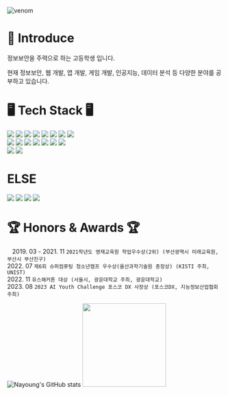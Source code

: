 ![venom](https://capsule-render.vercel.app/api?type=venom&height=200&text=Young&fontSize=70&color=0:8871e5,100:b678c4&stroke=b678c4)

# 👀 Introduce
정보보안을 주력으로 하는 고등학생 입니다.

현재 정보보안, 웹 개발, 앱 개발, 게임 개발, 인공지능, 데이터 분석 등 다양한 분야를 공부하고 있습니다.

# 🖥️ Tech Stack 🖥️

<div>
  <img src="https://img.shields.io/badge/HTML-E34F26?style=flat-square&logo=HTML5&logoColor=white"/>
  <img src="https://img.shields.io/badge/CSS-1572B6?style=flat-square&logo=CSS3&logoColor=white"/>
  <img src="https://img.shields.io/badge/JavaScript-F7DF1E?style=flat-square&logo=javascript&logoColor=white"/>
  <img src="https://img.shields.io/badge/Python-3776AB?style=flat-square&logo=Python&logoColor=white"/>
  <img src="https://img.shields.io/badge/C-A8B9CC?style=flat-square&logo=C&logoColor=white"/>
  <img src="https://img.shields.io/badge/C Sharp-512BD4?style=flat-square&logo=csharp&logoColor=white"/>
  <img src="https://img.shields.io/badge/C++-00599C?style=flat-square&logo=cplusplus&logoColor=white"/>
  <img src="https://img.shields.io/badge/MySQL-4479A1?style=flat-square&logo=mysql&logoColor=white"/>
</div>

<div>
  <img src="https://img.shields.io/badge/Visual Studio-5C2D91?style=flat-square&logo=VisualStudio&logoColor=white"/>
  <img src="https://img.shields.io/badge/Visual studio code-007ACC?style=flat-square&logo=visualstudiocode&logoColor=white"/>
  <img src="https://img.shields.io/badge/Eclipse ide-2C2255?style=flat-square&logo=eclipseide&logoColor=white"/>
  <img src="https://img.shields.io/badge/Anaconda-44A833?style=flat-square&logo=anaconda&logoColor=white"/>
  <img src="https://img.shields.io/badge/Android Studio-3DDC84?style=flat-square&logo=androidstudio&logoColor=white"/>
  <img src="https://img.shields.io/badge/Amazon AWS-232F3E?style=flat-square&logo=amazonaws&logoColor=white"/>
  <img src="https://img.shields.io/badge/Arduino-00878F?style=flat-square&logo=arduino&logoColor=white"/>
</div>

<div>
  <img src="https://img.shields.io/badge/MacOS-000000?style=flat-square&logo=macos&logoColor=white"/>
  <img src="https://img.shields.io/badge/Linux-FCC624?style=flat-square&logo=linux&logoColor=white"/>
</div>

# ELSE

<div>
  <img src="https://img.shields.io/badge/Instagram-E4405F?style=flat-square&logo=instagram&logoColor=white"/>
  <img src="https://img.shields.io/badge/Tistory-000000?style=flat-square&logo=tistory&logoColor=white"/>
  <img src="https://img.shields.io/badge/Github-181717?style=flat-square&logo=github&logoColor=white"/>
  <img src="https://img.shields.io/badge/Notion-000000?style=flat-square&logo=notion&logoColor=white"/>
</div>

# 🏆 Honors & Awards 🏆
  &nbsp;&nbsp;&nbsp;2019. 03 - 2021. 11 `2021학년도 영재교육원 학업우수상(2위) (부산광역시 미래교육원, 부산시 부산진구)`<br>
  2022. 07 `제6회 슈퍼컴퓨팅 청소년캠프 우수상(울산과학기술원 총장상) (KISTI 주최, UNIST)`<br>
  2022. 11 `유스해커톤 대상 (서울시, 광운대학교 주최, 광운대학교)`<br>
  2023. 08 `2023 AI Youth Challenge 포스코 DX 사장상 (포스코DX, 지능정보산업협회 주최)`<br>


![Nayoung's GitHub stats](https://github-readme-stats.vercel.app/api?username=young061023&show_icons=true&theme=buefy)
<img src="https://github-readme-stats.vercel.app/api/top-langs/?username=young061023&layout=compact&theme=buefy" style="height:195px"/>
